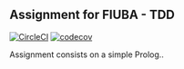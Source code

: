 ## Assignment for FIUBA - TDD

[![CircleCI](https://circleci.com/gh/saantiaguilera/fiuba-tdd-prolog_java.svg?style=svg)](https://circleci.com/gh/saantiaguilera/fiuba-tdd-prolog_java) [![codecov](https://codecov.io/gh/saantiaguilera/fiuba-tdd-prolog_java/branch/master/graph/badge.svg)](https://codecov.io/gh/saantiaguilera/fiuba-tdd-prolog_java)

Assignment consists on a simple Prolog..
